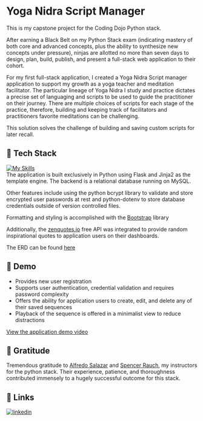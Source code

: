 
# Yoga Nidra Script Manager

This is my capstone project for the Coding Dojo Python stack. 

After earning a Black Belt on my Python Stack exam (indicating mastery of both core and advanced concepts, plus the ability to synthesize new concepts under pressure), ninjas are allotted no more than seven days to design, plan, build, publish, and present a full-stack web application to their cohort.

For my first full-stack application, I created a Yoga Nidra Script manager application to support my growth as a yoga teacher and meditation facilitator. The particular lineage of Yoga Nidra I study and practice dictates a precise set of languaging and scripts to be used to guide the practitioner on their journey. There are multiple choices of scripts for each stage of the practice, therefore, building and keeping track of facilitators and practitioners favorite meditations can be challenging.

This solution solves the challenge of building and saving custom scripts for later recall.

## 👾 Tech Stack
[![My Skills](https://skillicons.dev/icons?i=python,flask,mysql,js,html,css,bootstrap)](https://skillicons.dev)  
The application is built exclusively in Python using Flask and Jinja2 as the template engine. The backend is a relational database running on MySQL. 

Other features include using the python bcrypt library to validate and store encrypted user passwords at rest and python-dotenv to store database credentials outside of version controlled files.

Formatting and styling is accomplished with the [Bootstrap](https://getbootstrap.com/) library

Additionally, the [zenquotes.io](https://zenquotes.io/) free API was integrated to provide random inspirational quotes to application users on their dashboards.

The ERD can be found [here](https://user-images.githubusercontent.com/29583448/213787543-a5869f2c-5996-4cd3-81a3-3918759a43f3.png)


## 🍿 Demo
* Provides new user registration
* Supports user authentication, credential validation and requires password complexity
* Offers the ability for application users to create, edit, and delete any of their saved sequences
* Playback of the sequence is offered in a minimalist view to reduce distractions

[View the application demo video](https://youtu.be/b7hhidRaD1A)

## 🙏 Gratitude
Tremendous gratitude to [Alfredo Salazar](https://www.linkedin.com/in/alfredo-salazar-6562b4a1/) and [Spencer Rauch](https://www.linkedin.com/in/spencer-rauch/), my instructors for the python stack. Their experience, patience, and thoroughness contributed immensely to a hugely successful outcome for this stack.

## 🔗 Links
[![linkedin](https://img.shields.io/badge/linkedin-0A66C2?style=for-the-badge&logo=linkedin&logoColor=white)](https://www.linkedin.com/in/brianjlucius)




